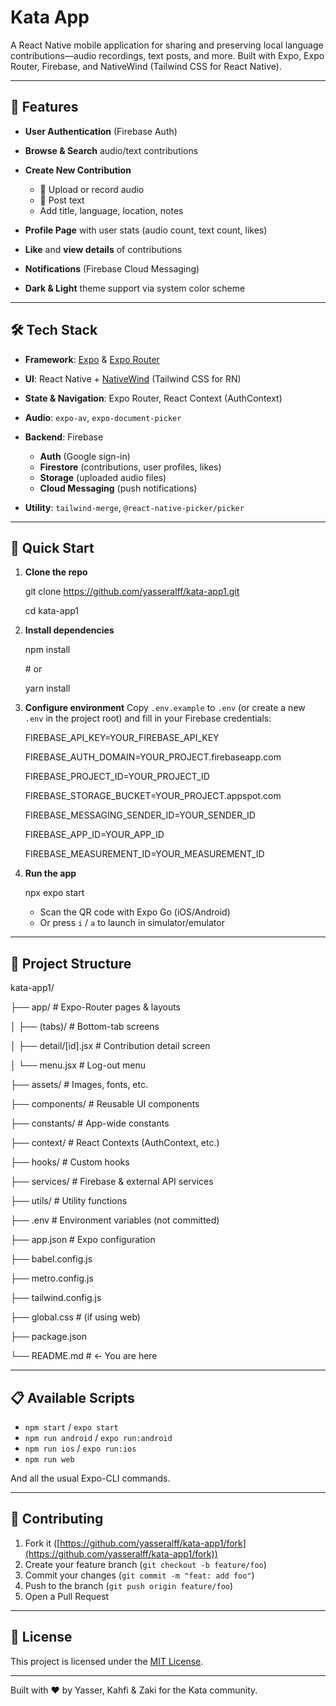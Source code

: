 # Kata App

A React Native mobile application for sharing and preserving local language contributions—audio recordings, text posts, and more. Built with Expo, Expo Router, Firebase, and NativeWind (Tailwind CSS for React Native).

---

## 📱 Features

* **User Authentication** (Firebase Auth)  
    
* **Browse & Search** audio/text contributions  
    
* **Create New Contribution**  
    
  * 🎤 Upload or record audio  
  * 📝 Post text  
  * Add title, language, location, notes


* **Profile Page** with user stats (audio count, text count, likes)  
    
* **Like** and **view details** of contributions  
    
* **Notifications** (Firebase Cloud Messaging)  
    
* **Dark & Light** theme support via system color scheme

---

## 🛠 Tech Stack

* **Framework**: [Expo](https://expo.dev/) & [Expo Router](https://expo.github.io/router/)  
    
* **UI**: React Native \+ [NativeWind](https://www.nativewind.dev/) (Tailwind CSS for RN)  
    
* **State & Navigation**: Expo Router, React Context (AuthContext)  
    
* **Audio**: `expo-av`, `expo-document-picker`  
    
* **Backend**: Firebase  
    
  * **Auth** (Google sign-in)  
  * **Firestore** (contributions, user profiles, likes)  
  * **Storage** (uploaded audio files)  
  * **Cloud Messaging** (push notifications)


* **Utility**: `tailwind-merge`, `@react-native-picker/picker`

---

## 🚀 Quick Start

1. **Clone the repo**  
     
   git clone https://github.com/yasseralff/kata-app1.git  
     
   cd kata-app1  
     
2. **Install dependencies**  
     
   npm install  
     
   \# or  
     
   yarn install  
     
3. **Configure environment** Copy `.env.example` to `.env` (or create a new `.env` in the project root) and fill in your Firebase credentials:  
     
   FIREBASE\_API\_KEY=YOUR\_FIREBASE\_API\_KEY  
     
   FIREBASE\_AUTH\_DOMAIN=YOUR\_PROJECT.firebaseapp.com  
     
   FIREBASE\_PROJECT\_ID=YOUR\_PROJECT\_ID  
     
   FIREBASE\_STORAGE\_BUCKET=YOUR\_PROJECT.appspot.com  
     
   FIREBASE\_MESSAGING\_SENDER\_ID=YOUR\_SENDER\_ID  
     
   FIREBASE\_APP\_ID=YOUR\_APP\_ID  
     
   FIREBASE\_MEASUREMENT\_ID=YOUR\_MEASUREMENT\_ID  
     
4. **Run the app**  
     
   npx expo start  
     
   * Scan the QR code with Expo Go (iOS/Android)  
   * Or press `i` / `a` to launch in simulator/emulator

---

## 📂 Project Structure

kata-app1/

├── app/                   \# Expo-Router pages & layouts

│   ├── (tabs)/            \# Bottom-tab screens

│   ├── detail/\[id\].jsx    \# Contribution detail screen

│   └── menu.jsx           \# Log-out menu

├── assets/                \# Images, fonts, etc.

├── components/            \# Reusable UI components

├── constants/             \# App-wide constants

├── context/               \# React Contexts (AuthContext, etc.)

├── hooks/                 \# Custom hooks

├── services/              \# Firebase & external API services

├── utils/                 \# Utility functions

├── .env                   \# Environment variables (not committed)

├── app.json               \# Expo configuration

├── babel.config.js

├── metro.config.js

├── tailwind.config.js

├── global.css             \# (if using web)

├── package.json

└── README.md              \# ← You are here

---

## 📋 Available Scripts

* `npm start` / `expo start`  
* `npm run android` / `expo run:android`  
* `npm run ios` / `expo run:ios`  
* `npm run web`

And all the usual Expo-CLI commands.

---

## 🤝 Contributing

1. Fork it ([https://github.com/yasseralff/kata-app1/fork](https://github.com/yasseralff/kata-app1/fork))  
2. Create your feature branch (`git checkout -b feature/foo`)  
3. Commit your changes (`git commit -m "feat: add foo"`)  
4. Push to the branch (`git push origin feature/foo`)  
5. Open a Pull Request

---

## 📄 License

This project is licensed under the [MIT License](http://LICENSE).

---

Built with ❤️ by Yasser, Kahfi & Zaki for the Kata community.  

